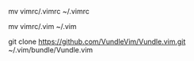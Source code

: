 mv vimrc/.vimrc ~/.vimrc

mv vimrc/.vim ~/.vim

git clone https://github.com/VundleVim/Vundle.vim.git ~/.vim/bundle/Vundle.vim
